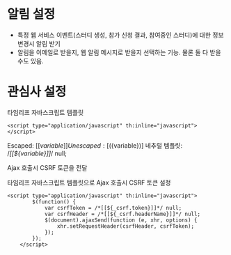 # 알림 설정
- 특정 웹 서비스 이벤트(스터디 생성, 참가 신청 결과, 참여중인 스터디)에 대한 정보변경시 알림 받기
- 알림을 이메일로 받을지, 웹 알림 메시지로 받을지 선택하는 기능. 물론 둘 다 받을 수도 있음.

# 관심사 설정
타임리프 자바스크립트 템플릿
```
<script type="application/javascript" th:inline="javascript">
</script>
```
Escaped: [[${variable}]]
Unescaped: [(${variable})]
네추럴 템플릿: /*[[${variable}]]*/ null;

Ajax 호출시 CSRF 토큰을 전달

타임리프 자바스크립트 템플릿으로 Ajax 호출시 CSRF 토큰 설정
```
<script type="application/javascript" th:inline="javascript">
        $(function() {
            var csrfToken = /*[[${_csrf.token}]]*/ null;
            var csrfHeader = /*[[${_csrf.headerName}]]*/ null;
            $(document).ajaxSend(function (e, xhr, options) {
                xhr.setRequestHeader(csrfHeader, csrfToken);
            });
        });
    </script>

```